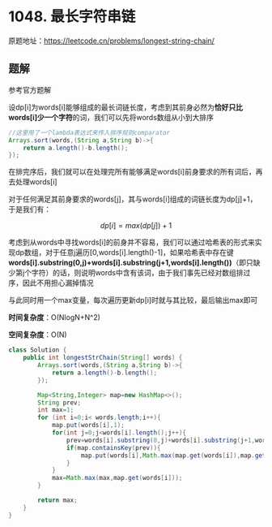 # 1048. 最长字符串链
原题地址：https://leetcode.cn/problems/longest-string-chain/

## 题解
参考官方题解

设dp[i]为words[i]能够组成的最长词链长度，考虑到其前身必然为**恰好只比words[i]少一个字符**的词，我们可以先将words数组从小到大排序

```java
//这里用了一个lambda表达式来传入排序规则comparator
Arrays.sort(words,(String a,String b)->{
    return a.length()-b.length();
});
```

在排完序后，我们就可以在处理完所有能够满足words[i]前身要求的所有词后，再去处理words[i]

对于任何满足其前身要求的words[j]，其与words[i]组成的词链长度为dp[j]+1，于是我们有：

$$dp[i]=max(dp[j])+1$$

考虑到从words中寻找words[i]的前身并不容易，我们可以通过哈希表的形式来实现dp数组，对于任意j遍历[0,words[i].length()-1]，如果哈希表中存在键**words[i].substring(0,j)+words[i].substring(j+1,words[i].length())**（即只缺少第j个字符）的话，则说明words中含有该词，由于我们事先已经对数组排过序，因此不用担心漏掉情况

与此同时用一个max变量，每次遍历更新dp[i]时就与其比较，最后输出max即可

**时间复杂度**：O(NlogN+N^2)

**空间复杂度**：O(N)

```java
class Solution {
    public int longestStrChain(String[] words) {
        Arrays.sort(words,(String a,String b)->{
            return a.length()-b.length();
        });

        Map<String,Integer> map=new HashMap<>();
        String prev;
        int max=1;
        for (int i=0;i< words.length;i++){
            map.put(words[i],1);
            for(int j=0;j<words[i].length();j++){
                prev=words[i].substring(0,j)+words[i].substring(j+1,words[i].length());
                if(map.containsKey(prev)){
                    map.put(words[i],Math.max(map.get(words[i]),map.get(prev)+1));
                }
            }
            max=Math.max(max,map.get(words[i]));
        }

        return max;
    }
}
```
